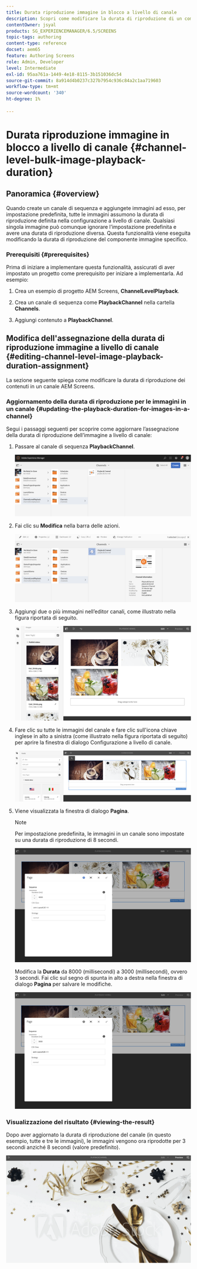 ```yaml
---
title: Durata riproduzione immagine in blocco a livello di canale
description: Scopri come modificare la durata di riproduzione di un componente immagine specifico in AEM Screens.
contentOwner: jsyal
products: SG_EXPERIENCEMANAGER/6.5/SCREENS
topic-tags: authoring
content-type: reference
docset: aem65
feature: Authoring Screens
role: Admin, Developer
level: Intermediate
exl-id: 95aa761a-1449-4e18-8115-3b151036dc54
source-git-commit: 8a914d4b0237c327b7954c936c84a2c1aa719603
workflow-type: tm+mt
source-wordcount: '340'
ht-degree: 1%

---
```


# Durata riproduzione immagine in blocco a livello di canale {#channel-level-bulk-image-playback-duration}

## Panoramica {#overview}

Quando create un canale di sequenza e aggiungete immagini ad esso, per impostazione predefinita, tutte le immagini assumono la durata di riproduzione definita nella configurazione a livello di canale. Qualsiasi singola immagine può comunque ignorare l’impostazione predefinita e avere una durata di riproduzione diversa. Questa funzionalità viene eseguita modificando la durata di riproduzione del componente immagine specifico.

### Prerequisiti {#prerequisites}

Prima di iniziare a implementare questa funzionalità, assicurati di aver impostato un progetto come prerequisito per iniziare a implementarla. Ad esempio:

1. Crea un esempio di progetto AEM Screens, **ChannelLevelPlayback**.

1. Crea un canale di sequenza come **PlaybackChannel** nella cartella **Channels**.

1. Aggiungi contenuto a **PlaybackChannel**.

## Modifica dell&#39;assegnazione della durata di riproduzione immagine a livello di canale {#editing-channel-level-image-playback-duration-assignment}

La sezione seguente spiega come modificare la durata di riproduzione dei contenuti in un canale AEM Screens.

### Aggiornamento della durata di riproduzione per le immagini in un canale {#updating-the-playback-duration-for-images-in-a-channel}

Segui i passaggi seguenti per scoprire come aggiornare l’assegnazione della durata di riproduzione dell’immagine a livello di canale:

1. Passare al canale di sequenza **PlaybackChannel**.

   ![schermata_shot_2019-06-24at62818pm](assets/screen_shot_2019-06-24at62818pm.png)

1. Fai clic su **Modifica** nella barra delle azioni.

   ![schermata_shot_2019-06-24at70141pm](assets/screen_shot_2019-06-24at70141pm.png)

1. Aggiungi due o più immagini nell’editor canali, come illustrato nella figura riportata di seguito.

   ![schermata_shot_2019-06-24at90534pm](assets/screen_shot_2019-06-24at90534pm.png)

1. Fare clic su tutte le immagini del canale e fare clic sull&#39;icona chiave inglese in alto a sinistra (come illustrato nella figura riportata di seguito) per aprire la finestra di dialogo Configurazione a livello di canale.

   ![schermata_shot_2019-06-25at95945am](assets/screen_shot_2019-06-25at95945am.png)

1. Viene visualizzata la finestra di dialogo **Pagina**.

   >[!NOTE]
   >Per impostazione predefinita, le immagini in un canale sono impostate su una durata di riproduzione di 8 secondi.

   ![schermata_shot_2019-06-25at100343am](assets/screen_shot_2019-06-25at100343am.png)

   Modifica la **Durata** da 8000 (millisecondi) a 3000 (millisecondi), ovvero 3 secondi. Fai clic sul segno di spunta in alto a destra nella finestra di dialogo **Pagina** per salvare le modifiche.

   ![schermata_shot_2019-06-25at101527am](assets/screen_shot_2019-06-25at101527am.png)

### Visualizzazione del risultato {#viewing-the-result}

Dopo aver aggiornato la durata di riproduzione del canale (in questo esempio, tutte e tre le immagini), le immagini vengono ora riprodotte per 3 secondi anziché 8 secondi (valore predefinito).

![channel_preview](assets/channel_preview.gif)
